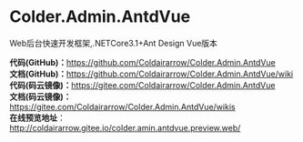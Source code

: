 # Colder.Admin.AntdVue  
Web后台快速开发框架,.NETCore3.1+Ant Design Vue版本  

**代码(GitHub)：**<https://github.com/Coldairarrow/Colder.Admin.AntdVue>  
**文档(GitHub)：**<https://github.com/Coldairarrow/Colder.Admin.AntdVue/wiki>  
**代码(码云镜像)：**<https://gitee.com/Coldairarrow/Colder.Admin.AntdVue>  
**文档(码云镜像)：**<https://gitee.com/Coldairarrow/Colder.Admin.AntdVue/wikis>  
**在线预览地址**：<http://coldairarrow.gitee.io/colder.amin.antdvue.preview.web/>  
